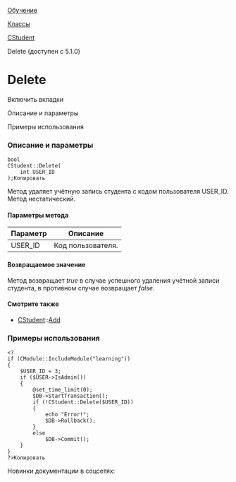 [Обучение](/api_help/learning/index.php)

[Классы](/api_help/learning/classes/index.php)

[CStudent](/api_help/learning/classes/cstudent/index.php)

Delete (доступен с 5.1.0)

Delete
======

Включить вкладки

Описание и параметры

Примеры использования

### Описание и параметры

```
bool
CStudent::Delete(
	int USER_ID
);Копировать
```

Метод удаляет учётную запись студента с кодом пользователя USER\_ID. Метод нестатический.

#### Параметры метода

| Параметр | Описание |
| --- | --- |
| USER\_ID | Код пользователя. |

#### Возвращаемое значение

Метод возвращает *true* в случае успешного удаления учётной записи
студента, в противном случае возвращает *false*.

#### Смотрите также

* [CStudent](/api_help/learning/classes/cstudent/index.php)::[Add](/api_help/learning/classes/cstudent/add.php)

### Примеры использования

```
<?
if (CModule::IncludeModule("learning"))
{
	$USER_ID = 3;
	if ($USER->IsAdmin())
	{
		@set_time_limit(0);
		$DB->StartTransaction();
		if (!CStudent::Delete($USER_ID))
		{
			echo "Error!";
			$DB->Rollback();
		}
		else
			$DB->Commit();
	}
}
?>Копировать
```

Новинки документации в соцсетях: